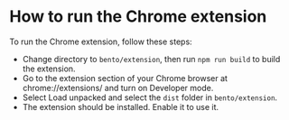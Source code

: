 # How to run the Chrome extension

To run the Chrome extension, follow these steps:
- Change directory to `bento/extension`, then run `npm run build` to build the extension.
- Go to the extension section of your Chrome browser at chrome://extensions/ and turn on Developer mode.
- Select Load unpacked and select the `dist` folder in `bento/extension`.
- The extension should be installed. Enable it to use it.

